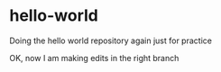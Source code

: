 # hello-world
Doing the hello world repository again just for practice



OK, now I am making edits in the right branch
